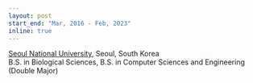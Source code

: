 ```yaml
---
layout: post
start_end: "Mar, 2016 - Feb, 2023"
inline: true
---
```


[Seoul National University](https://www.snu.ac.kr/), Seoul, South Korea \
B.S. in Biological Sciences, B.S. in Computer Sciences and Engineering (Double Major)
